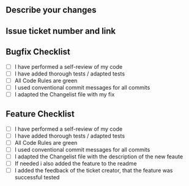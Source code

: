 ## Describe your changes

## Issue ticket number and link

## Bugfix Checklist
- [ ] I have performed a self-review of my code
- [ ] I have added thorough tests / adapted tests
- [ ] All Code Rules are green
- [ ] I used conventional commit messages for all commits
- [ ] I adapted the Changelist file with my fix

## Feature Checklist
- [ ] I have performed a self-review of my code
- [ ] I have added thorough tests / adapted tests
- [ ] All Code Rules are green
- [ ] I used conventional commit messages for all commits
- [ ] I adapted the Changelist file with the description of the new feaute
- [ ] If needed i also added the feature to the readme
- [ ] I added the feedback of the ticket creator, that the feature was successful tested